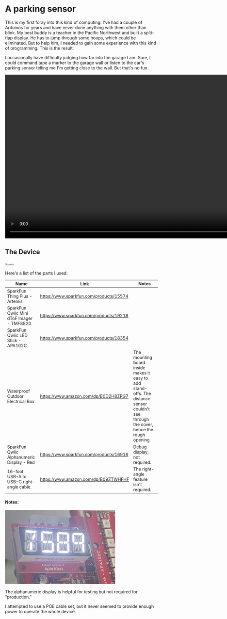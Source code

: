 # A parking sensor

This is my first foray into this kind of computing. I've had a couple of Arduinos for years and have never done anything with them other than blink. My best buddy is a teacher in the Pacific Northwest and built a split-flap display. He has to jump through some hoops, which could be eliminated. But to help him, I needed to gain some experience with this kind of programming. This is the result.

I occasionally have difficulty judging how far into the garage I am. Sure, I could command tape a marker to the garage wall or listen to the car's parking sensor telling me I'm getting close to the wall. But that's no fun. 

<video width="960" height="540" src="https://github.com/user-attachments/assets/31ec9c11-b12f-45dc-9a29-4fb5ece76d19"></video>

## The Device

<img src="images/devicePicture.png" alt="sideOn" style="zoom:48%;" />

Here's a list of the parts I used:

| Name                                      | Link                                    | Notes                                                        |
| ----------------------------------------- | --------------------------------------- | ------------------------------------------------------------ |
| SparkFun Thing Plus - Artemis             | https://www.sparkfun.com/products/15574 |                                                              |
| SparkFun Qwiic Mini dToF Imager - TMF8820 | https://www.sparkfun.com/products/19218 |                                                              |
| SparkFun Qwiic LED Stick - APA102C        | https://www.sparkfun.com/products/18354 |                                                              |
| Waterproof Outdoor Electrical Box         | https://www.amazon.com/dp/B0D2H8ZPG7    | The mounting board inside makes it easy to add stand-offs. The distance sensor couldn't see through the cover, hence the rough opening. |
| SparkFun Qwiic Alphanumeric Display - Red | https://www.sparkfun.com/products/16916 | Debug display, not required.                                 |
| 16-foot USB-A to USB-C right-angle cable. | https://www.amazon.com/dp/B09ZTWHFHF    | The right-angle feature isn't required.                      |

#### Notes:

<img src="images/debugDisplay.png" alt="debugDisplay" />

The alphanumeric display is helpful for testing but not required for "production."

I attempted to use a POE cable set, but it never seemed to provide enough power to operate the whole device.

